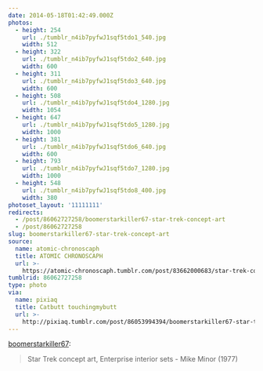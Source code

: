 ```yaml
---
date: 2014-05-18T01:42:49.000Z
photos:
  - height: 254
    url: ./tumblr_n4ib7pyfwJ1sqf5tdo1_540.jpg
    width: 512
  - height: 322
    url: ./tumblr_n4ib7pyfwJ1sqf5tdo2_640.jpg
    width: 600
  - height: 311
    url: ./tumblr_n4ib7pyfwJ1sqf5tdo3_640.jpg
    width: 600
  - height: 508
    url: ./tumblr_n4ib7pyfwJ1sqf5tdo4_1280.jpg
    width: 1054
  - height: 647
    url: ./tumblr_n4ib7pyfwJ1sqf5tdo5_1280.jpg
    width: 1000
  - height: 381
    url: ./tumblr_n4ib7pyfwJ1sqf5tdo6_640.jpg
    width: 600
  - height: 793
    url: ./tumblr_n4ib7pyfwJ1sqf5tdo7_1280.jpg
    width: 1000
  - height: 548
    url: ./tumblr_n4ib7pyfwJ1sqf5tdo8_400.jpg
    width: 380
photoset_layout: '11111111'
redirects:
  - /post/86062727258/boomerstarkiller67-star-trek-concept-art
  - /post/86062727258
slug: boomerstarkiller67-star-trek-concept-art
source:
  name: atomic-chronoscaph
  title: ATOMIC CHRONOSCAPH
  url: >-
    https://atomic-chronoscaph.tumblr.com/post/83662000683/star-trek-concept-art-enterprise-interior-sets
tumblrid: 86062727258
type: photo
via:
  name: pixiaq
  title: Catbutt touchingmybutt
  url: >-
    http://pixiaq.tumblr.com/post/86053994394/boomerstarkiller67-star-trek-concept-art
---
```

<p><a class="tumblr_blog" href="http://boomerstarkiller67.tumblr.com/post/83662000683/star-trek-concept-art-enterprise-interior-sets">boomerstarkiller67</a>:</p>
<blockquote>
<p>Star Trek concept art, Enterprise interior sets - Mike Minor (1977)</p>
</blockquote>

